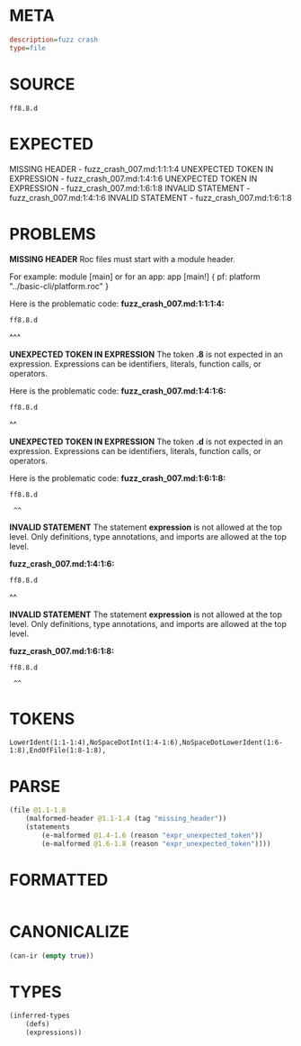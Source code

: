 # META
~~~ini
description=fuzz crash
type=file
~~~
# SOURCE
~~~roc
ff8.8.d
~~~
# EXPECTED
MISSING HEADER - fuzz_crash_007.md:1:1:1:4
UNEXPECTED TOKEN IN EXPRESSION - fuzz_crash_007.md:1:4:1:6
UNEXPECTED TOKEN IN EXPRESSION - fuzz_crash_007.md:1:6:1:8
INVALID STATEMENT - fuzz_crash_007.md:1:4:1:6
INVALID STATEMENT - fuzz_crash_007.md:1:6:1:8
# PROBLEMS
**MISSING HEADER**
Roc files must start with a module header.

For example:
        module [main]
or for an app:
        app [main!] { pf: platform "../basic-cli/platform.roc" }

Here is the problematic code:
**fuzz_crash_007.md:1:1:1:4:**
```roc
ff8.8.d
```
^^^


**UNEXPECTED TOKEN IN EXPRESSION**
The token **.8** is not expected in an expression.
Expressions can be identifiers, literals, function calls, or operators.

Here is the problematic code:
**fuzz_crash_007.md:1:4:1:6:**
```roc
ff8.8.d
```
   ^^


**UNEXPECTED TOKEN IN EXPRESSION**
The token **.d** is not expected in an expression.
Expressions can be identifiers, literals, function calls, or operators.

Here is the problematic code:
**fuzz_crash_007.md:1:6:1:8:**
```roc
ff8.8.d
```
     ^^


**INVALID STATEMENT**
The statement **expression** is not allowed at the top level.
Only definitions, type annotations, and imports are allowed at the top level.

**fuzz_crash_007.md:1:4:1:6:**
```roc
ff8.8.d
```
   ^^


**INVALID STATEMENT**
The statement **expression** is not allowed at the top level.
Only definitions, type annotations, and imports are allowed at the top level.

**fuzz_crash_007.md:1:6:1:8:**
```roc
ff8.8.d
```
     ^^


# TOKENS
~~~zig
LowerIdent(1:1-1:4),NoSpaceDotInt(1:4-1:6),NoSpaceDotLowerIdent(1:6-1:8),EndOfFile(1:8-1:8),
~~~
# PARSE
~~~clojure
(file @1.1-1.8
	(malformed-header @1.1-1.4 (tag "missing_header"))
	(statements
		(e-malformed @1.4-1.6 (reason "expr_unexpected_token"))
		(e-malformed @1.6-1.8 (reason "expr_unexpected_token"))))
~~~
# FORMATTED
~~~roc

~~~
# CANONICALIZE
~~~clojure
(can-ir (empty true))
~~~
# TYPES
~~~clojure
(inferred-types
	(defs)
	(expressions))
~~~
